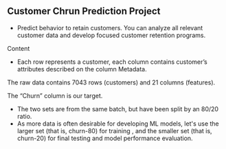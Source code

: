 ## Customer Chrun Prediction Project
- Predict behavior to retain customers. You can analyze all relevant customer data and develop focused customer retention programs.

Content
- Each row represents a customer, each column contains customer’s attributes described on the column Metadata.

The raw data contains 7043 rows (customers) and 21 columns (features).

The “Churn” column is our target.
- The two sets are from the same batch, but have been split by an 80/20 ratio.
-  As more data is often desirable for developing ML models, let's use the larger set (that is, churn-80) for training , and the smaller set (that is, churn-20) for final testing and model performance evaluation.

